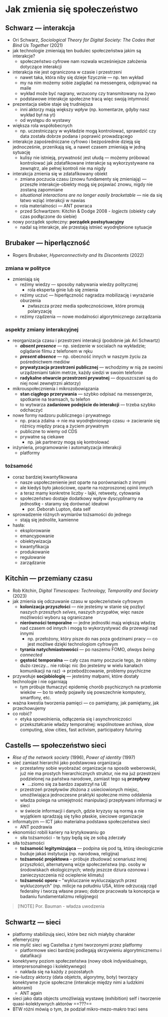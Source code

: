 # Jak zmienia się społeczeństwo

## Schwarz — interakcja
- Ori Schwarz, *Sociological Theory for Digital Society: The Codes that Bind Us Together* (2021)
- jak technologie zmieniają ten budulec społeczeństwa jakim są interakcje?
	- społeczeństwo cyfrowe nam rozwala wcześniejsze założenia dotyczące interakcji
- interakcja nie jest ograniczona w czasie i przestrzeni
	- nawet taka, która niby się dzieje fizycznie — np. ten wykład
	- my na nim możemy sobie zaglądać na messengera, odpisywać na maile
	- wykład może być nagrany, wrzucony czy transmitowany na żywo
	- podstawowe interakcje społeczne tracą więc swoją intymność
- prezentacja siebie staje się trudniejsza
	- inni aktorzy mają większy wpływ (np. komentarze, gdyby nasz wykład był na yt)
	- od występu do wystawy
- większa rola współobecnych
	- np. uczestniczący w wykładzie mogą kontrolować, sprawdzić czy data została dobrze podana i poprawić prowadzącego
- interakcje zapośredniczane cyfrowo i bezpośrednie dzieją się jednocześnie, przenikają się, a nawet czasem zmieniają w jedną sytuację
	- kulisy nie istnieją, prywatność jest ułudą — możemy próbować kontrolować jak zdatafikowane interakcje są wykorzystywane na zewnątrz, ale pełnej kontroli nie ma nigdy
- interakcja zmienia się w zdatafikowany obiekt
	- zmiana poczucia czasu (znowu fundamenty się zmieniają) — przeszłe interakcje-obiekty mogą się pojawiać znowu, nigdy nie zostaną zapomniane
	- *situational interactions are no longer easily bracketable* — nie da się łatwo wziąć interakcji w nawias
	- rola materialności — ANT powraca
	- przed Schwartzem: Kitchin & Dodge 2008 - *logjects* (obiekty cały czas podłączone do siebie)
- nowy porządek społeczny: **porządek postsytuacyjny**
	- nadal są interakcje, ale przestają istnieć wyodrębnione sytuacje

## Brubaker — hiperłączność
- Rogers Brubaker, *Hyperconnectivity and Its Discontents* (2022)

### zmiana w polityce
- zmieniają się
	- reżimy wiedzy — sposoby nabywania wiedzy politycznej
		- rola eksperta ginie lub się zmienia
	- reżimy uczuć — hiperłączność nagradza mobilizację i wyrażanie oburzenia
		- zwłaszcza przez media społecznościowe, które promują polaryzację
	- reżimy rządzenia — nowe modalności algorytmicznego zarządzania

### aspekty zmiany interakcyjnej
-  reorganizacja czasu i przestrzeni interakcji (podobnie jak Ari Schwartz)
	- ***absent presence*** — np. siedzenie w socialach na wykładzie; oglądanie filmu z telefonem w ręku
	- ***present absence*** — np. obecność innych w naszym życiu za pośrednictwem mediów
	- **prywatyzacja przestrzeni publicznej** — wchodzimy w nią ze swoimi urządzeniami takim metrze, każdy siedzi w swoim telefonie
	- **radykalne otwarcie przestrzeni prywatnej** — dopuszcszani są do niej nowi zewnętrzni aktorzy)
- mikrouspołecznienia i mikrozobowiązania
	- **stan ciągłego przerywania** — szybko odpisać na messengerze, spotkanie na teamsach, tu telefon
	- to wytwarza **zadaniowe podejście do interakcji** — trzeba szybko odchaczyć
- nowe formy nadzoru publicznego i prywatnego
	- np. praca zdalna -> nie ma wyodrębnionego czasu -> zacieranie się różnicy między pracą a życiem prywatnym
	- publiczne to wiemy od CDS
	- prywatne są ciekawe
		- np. jak partnerzy mogą się kontrolować
- inżynieria, programowanie i automatyzacja interakcji
	- platformy

### tożsamość
- coraz bardziej kwantyfikowana
	- nasze uspołeczenienie jest oparte na porównaniach z innymi
	- ale kiedyś było jakościowe, oparte na rozproszonej opinii innych
	- a teraz mamy konkretne liczby - lajki, retweety, cytowania
	- społeczeństwo dostaje dodatkowy wpływ dyscyplinarny na jednostkę - staramy się dorównać ideałowi
		- por. Deborah Lupton, data self
- sprowadzenie różnych wymiarów tożsamości do jednego
	- stają się jednolite, kamienne
- hasła:
	- eksplorowanie
	- emancypowanie
	- obiektywizacja
	- kwantyfikacja
	- produkowanie
	- regulowanie
	- zarządzanie

## Kitchin — przemiany czasu
- Rob Kitchin, *Digital Timescapes: Technology, Temporality and Society* (2023)
- jak zmienia się odczuwanie czasu w społeczeństwie cyfrowym
	- **kolonizacja przyszłości** — nie jesteśmy w stanie się pozbyć naszych przeszłych *selves*, naszych przypałów, więc nasze możliwości wyboru są ograniczane
	- **nierówności temporalne** — jedne jednostki mają większą władzę nad czasem od innych i mogą to wykorzystywać dla przewagi nad innymi
		- np. przełożony, który pisze do nas poza godzinami pracy — co jest możliwe dzięki technologiom cyfrowym
	- **tyrania natychmiastowości** — po naszemu FOMO, *always being connected*
	- **gęstość temporalna** — cały czas mamy poczucie tego, że robimy dużo rzeczy... nie robiąc nic (bo jesteśmy w wielu kanałach komunikacji na raz) → przebodźcowanie, problemy psychiczne
- przywołuje **socjobiologię** — jesteśmy małpami, które dostały technologie i nie ogarniają
	- tym próbuje tłumaczyć epidemię chorób psychicznych na przełomie wieków — bo to wtedy pojawiły się powszechnie komputery, smartfony, etc.
- ważna kwestia tworzenia pamięci — co pamiętamy, jak pamiętamy, jak przechowujemy
- co robić?
	- etyka spowolnienia, odłączenia się i asynchroniczości
	- przekształcanie władzy temporalnej: wspólnotowe archiwa, slow computing, slow cities, fast activism, participatory futuring


## Castells — społeczeństwo sieci
- _Rise of the network society_ (1996), _Power of identity_ (1997)
- sieć zamiast hierarchii jako podstawowa organizacja
	- przestańmy sobie wyobrażać organizacje na sposób weberowski, już nie ma prostych hierarchicznych struktur, nie ma już przestrzeni podzielonej na państwa narodowe, zamiast tego są **przepływy**
		- …ziomo się za bardzo zapatrzył na UE
	- przestrzeń przepływów złożona z usieciowionych miejsc, umożliwiająca jednoczesne praktyki społeczne mimo oddalenia
	- władza polega na umiejętność manipulacji przepływami informacji w sieci
	- w świecie informacji i danych, gdzie kryzysy są normą a nie wyjątkiem spradzają się tylko płaskie, sieciowe organizacje
- informatyzm — ICT jako materialna podstawa społeczeństwa sieci
	- ANT pozdrawia
- ekonomiści robili kariery na krytykowaniu go
	- siła tożsamości - te typy będą się ze sobą zderzały
- siła tożsamości
	- **tożsamość legitymizująca** — podpina się pod tą, którą ideologicznie buduje jakaś instytucja (np. narodowa, religijna)
	- **tożsamość projektowa** – próbuje zbudować scenariusz innej przyszłości, alternatywną wizje społeczeństwa (np. osoby w środowiskach ekologicznych; wtedy jeszcze dziura ozonowa i zanieczyszczenia niż ocieplenie klimatu)
	- **tożsamość oporu** – "wykluczanie wykluczających przez wykluczonych" (np. milicje na południu USA, które odrzucają rząd federalny i tworzą własne prawo; dobrze pracowała ta koncepcja w badaniu fundamentalizmu religijnego)


> [!NOTE] Por.
> Bauman - władza uwodzenia


## Schwartz — sieci
- platformy stabilizują sieci, które bez nich miałyby charakter efemeryczny
- nie mylić sieci wg Castellsa z tymi tworzonymi przez platformy
	- platformowe sieci bardziej podlegają skrzywieniu algorytmicznemu i datafikacji
- konektywny poziom społeczeństwa (nowy obok indywidualnego, interprersonalnego i kolektywnego)
	- nakłada się na każdy z pozostałych
- nie-ludzcy aktorzy (data objetcts, algorytmy, boty) tworzący konektywne życie społeczne (interakcje między nimi a ludzkimi aktorami)
	- ANT again
- sieci jako data objects umożliwiają wystawę (exhibition) self i tworzenie quasi-kolektywnych aktorów ==???==
- BTW różni mówią o tym, że podział mikro-mezo-makro traci sens
